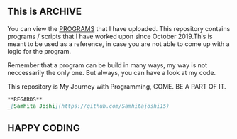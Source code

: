 ## This is ARCHIVE

You can view the [PROGRAMS](https://github.com/Samhitajoshi15/Archive) that I have uploaded. This repository contains programs / scripts that I have worked upon since October 2019.This is meant to be used as a reference, in case you are not able to come up with a logic for the program.

Remember that a program can be build in many ways, my way is not neccessarily the only one. But always, you can have a look at my code.

This repository is My Journey with Programming, COME. BE A PART OF IT.


```markdown
**REGARDS**
_[Samhita Joshi](https://github.com/Samhitajoshi15)
```

## HAPPY CODING
